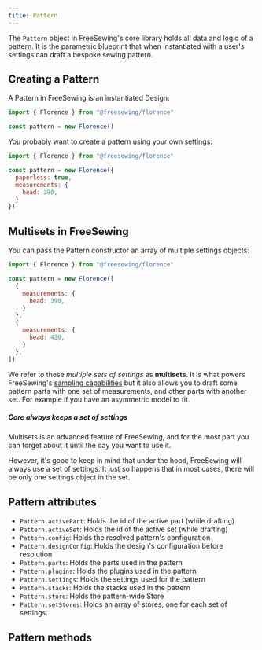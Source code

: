 ```yaml
---
title: Pattern
---
```


The `Pattern` object in FreeSewing's core library holds all data and logic of a pattern.
It is the parametric blueprint that when instantiated with a user's settings
can draft a bespoke sewing pattern.

## Creating a Pattern

A Pattern in FreeSewing is an instantiated Design:

```js
import { Florence } from "@freesewing/florence"

const pattern = new Florence()
```

You probably want to create a pattern using your own [settings](/reference/settings):

```js
import { Florence } from "@freesewing/florence"

const pattern = new Florence({
  paperless: true,
  measurements: {
    head: 390,
  }
})
```

## Multisets in FreeSewing

You can pass the Pattern constructor an array of multiple settings objects:

```js
import { Florence } from "@freesewing/florence"

const pattern = new Florence([
  {
    measurements: {
      head: 390,
    }
  },
  {
    measurements: {
      head: 420,
    }
  },
])
```

We refer to these *multiple sets of settings* as **multisets**.
It is what powers FreeSewing's [sampling capabilities](/reference/api/pattern/sample) but
it also allows you to draft some pattern parts with one set of measurements, and other parts
with another set. For example if you have an asymmetric model to fit.

<Note>

##### Core always keeps a set of settings

Multisets is an advanced feature of FreeSewing, and for the most part you can forget about it
until the day you want to use it.

However, it's good to keep in mind that under the hood, FreeSewing will always use a set of settings.
It just so happens that in most cases, there will be only one settings object in the set.

</Note>

## Pattern attributes

- `Pattern.activePart`: Holds the id of the active part (while drafting)
- `Pattern.activeSet`: Holds the id of the active set (while drafting)
- `Pattern.config`: Holds the resolved pattern's configuration
- `Pattern.designConfig`: Holds the design's configuration before resolution
- `Pattern.parts`: Holds the parts used in the pattern
- `Pattern.plugins`: Holds the plugins used in the pattern
- `Pattern.settings`: Holds the settings used for the pattern
- `Pattern.stacks`: Holds the stacks used in the pattern
- `Pattern.store`: Holds the pattern-wide Store
- `Pattern.setStores`: Holds an array of stores, one for each set of settings.

## Pattern methods

<ReadMore list />
